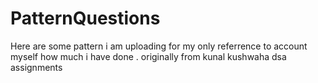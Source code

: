 # PatternQuestions
Here are some pattern i am uploading for my only referrence to account myself how much i have done . originally from kunal kushwaha dsa assignments
